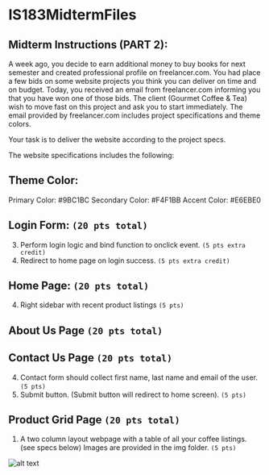 # IS183MidtermFiles

## Midterm Instructions (PART 2): 
A week ago, you decide to earn additional money to buy books for next semester and created professional profile on freelancer.com. You had place a few bids on some website projects you think you can deliver on time and on budget. Today, you received an email from freelancer.com informing you that you have won one of those bids. The client (Gourmet Coffee & Tea) wish to move fast on this project and ask you to start immediately. The email provided by freelancer.com includes project specifications and theme colors. 

Your task is to deliver the website according to the project specs.


The website specifications includes the following:

## Theme Color:
Primary Color: #9BC1BC
Secondary Color: #F4F1BB
Accent Color: #E6EBE0

## Login Form: `(20 pts total)`
<!-- 1. Single column layout with a login form with username and password input text field. `(10 pts)` -->
<!-- 2. Submit button. `(10 pts)` -->
3. Perform login logic and bind function to onclick event. `(5 pts extra credit)`
4. Redirect to home page on login success. `(5 pts extra credit)`

## Home Page:  `(20 pts total)`
<!-- 1. Header (with a logo of the business located within the img folder. The file name is sm_logo). The background color is <Primary Color>  `(2.5 pts)` -->
<!-- 2. Footer (with copyright text and disclaimer text stating "For educational purpose only! No orders shall be fulfilled"). The background color is <Primary Color>. Font color is <Secondary Color>. Center align all text. `(2.5 pts)` -->
<!-- 3. Left sidebar (with working links to all your other pages e.g home, about, contact us, product and login) Link color is <Secondary Color>. No underlines. `(5 pts)` -->
4. Right sidebar with recent product listings `(5 pts)`
<!-- 5. Main content area (must include at least a `<h1>` heading font color is <Secondary Color>, 5 `<p>` paragraph. Font color is <Secondary Color>, and at least 6 `<img>` images displayed as a table OR a gallery) `(5 pts)` -->

## About Us Page  `(20 pts total)`
<!-- 1. A one column layout web page with company description and information `(5 pts)` -->
<!-- 2. Header (with a logo of the business located within the img folder. The file name is sm_logo). The background color is <Primary Color> `(2.5 pts)` -->
<!-- 3. Footer (with copyright text and disclaimer text stating "For educational purpose only! No orders shall be fulfilled"). The background color is <Primary Color>. Font color is <Secondary Color>. Center align all text. `(2.5 pts)` -->
<!-- 4. At least three `<p>` paragraph. Font color is <Accent Color> `(5 pts)` -->
<!-- 5. At least one `<img>` image displayed on page.  `(5 pts)` -->

## Contact Us Page  `(20 pts total)`
<!-- 1. A one column layout page with a contact form.  `(5 pts)` -->
<!-- 2. Header (with a logo of the business located within the img folder. The file name is sm_logo). The background color is <Primary Color> `(2.5 pts)` -->
<!-- 3. Footer (with copyright text and disclaimer text stating "For educational purpose only! No orders shall be fulfilled"). The background color is <Primary Color>. Font color is <Secondary Color>. Center align all text. `(2.5 pts)` -->
4. Contact form should collect first name, last name and email of the user. `(5 pts)`
5. Submit button. (Submit button will redirect to home screen). `(5 pts)`

## Product Grid Page  `(20 pts total)`
1. A two column layout webpage with a table of all your coffee listings. (see specs below) Images are provided in the img folder. `(5 pts)`
<!-- 2. Left sidebar (with working links to all your other pages e.g home, about, contact us, product and login) Link color is <Secondary Color>. No underlines. `(5 pts)` -->
<!-- 3. Header (with a logo of the business located within the img folder. The file name is sm_logo). The background color is <Primary Color> `(5 pts)` -->
<!-- 4. Footer (with copyright text and disclaimer text stating "For educational purpose only! No orders shall be fulfilled"). The background color is <Primary Color>. Font color is <Secondary Color>. Center align all text. `(5 pts)` -->


![alt text](./img/product_grid_mockup.png)


